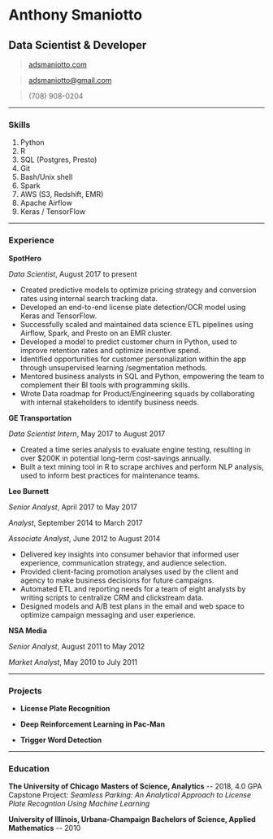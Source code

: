 # Anthony Smaniotto
## Data Scientist & Developer

> [adsmaniotto.com](http://adsmaniotto.com)

> [adsmaniotto@gmail.com](mailto:adsmaniotto@gmail.com)

> (708) 908-0204

------

### Skills

1. Python
1. R
1. SQL (Postgres, Presto)
1. Git
1. Bash/Unix shell
1. Spark
1. AWS (S3, Redshift, EMR)
1. Apache Airflow
1. Keras / TensorFlow

------

### Experience

__SpotHero__

*Data Scientist*, August 2017 to present

- Created predictive models to optimize pricing strategy and conversion rates using internal search tracking data.
- Developed an end-to-end license plate detection/OCR model using Keras and TensorFlow.
- Successfully scaled and maintained data science ETL pipelines using Airflow, Spark, and Presto on an EMR cluster.
- Developed a model to predict customer churn in Python, used to improve retention rates and optimize incentive spend.
- Identified opportunities for customer personalization within the app through unsupervised learning /segmentation methods.
- Mentored business analysts in SQL and Python, empowering the team to complement their BI tools with programming skills.
- Wrote Data roadmap for Product/Engineering squads by collaborating with internal stakeholders to identify business needs.

__GE Transportation__

*Data Scientist Intern*, May 2017 to August 2017
- Created a time series analysis to evaluate engine testing, resulting in over $200K in potential long-term cost-savings annually.
- Built a text mining tool in R to scrape archives and perform NLP analysis, used to inform best practices for maintenance teams.

__Leo Burnett__

*Senior Analyst*, April 2017 to May 2017

*Analyst*, September 2014 to March 2017

*Associate Analyst*, June 2012 to August 2014
- Delivered key insights into consumer behavior that informed user experience, communication strategy, and audience selection.
- Provided client-facing promotion analyses used by the client and agency to make business decisions for future campaigns.
- Automated ETL and reporting needs for a team of eight analysts by writing scripts to centralize CRM and clickstream data.
- Designed models and A/B test plans in the email and web space to optimize campaign messaging and user experience.

__NSA Media__

*Senior Analyst*, August 2011 to May 2012

*Market Analyst*, May 2010 to July 2011

------

### Projects

* **License Plate Recognition**

* **Deep Reinforcement Learning in Pac-Man**

* **Trigger Word Detection**

------

### Education

__The University of Chicago__
**Masters of Science, Analytics** -- 2018, 4.0 GPA
Capstone Project: *Seamless Parking: An Analytical Approach to License Plate Recogntion Using Machine Learning*

__University of Illinois, Urbana-Champaign__
**Bachelors of Science, Applied Mathematics** -- 2010